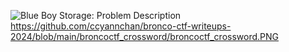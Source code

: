 ![Blue Boy Storage: Problem Description](https://raw.githubusercontent.com/ccyannchan/bronco-ctf-writeups-2024/main/blue_boy_storage/blue_boy_storage_prompt.PNG "Blue Boy Storage: Problem Description")
https://github.com/ccyannchan/bronco-ctf-writeups-2024/blob/main/broncoctf_crossword/broncoctf_crossword.PNG